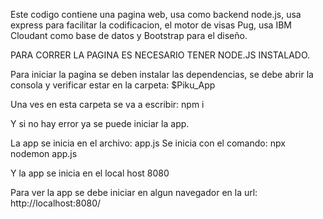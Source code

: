 Este codigo contiene una pagina web, usa como backend node.js, usa express para facilitar la codificacion,
el motor de visas Pug, usa IBM Cloudant como base de datos y Bootstrap para el diseño.

PARA CORRER LA PAGINA ES NECESARIO TENER NODE.JS INSTALADO.

Para iniciar la pagina se deben instalar las dependencias, se debe abrir la consola y verificar estar en la carpeta:
$Piku_App

Una ves en esta carpeta se va a escribir: 
npm i

Y si no hay error ya se puede iniciar la app.

La app se inicia en el archivo: app.js
Se inicia con el comando:
npx nodemon app.js

Y la app se inicia en el local host 8080

Para ver la app se debe iniciar en algun navegador en la url:
http://localhost:8080/